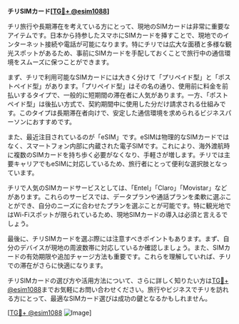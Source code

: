 **チリSIMカード[[TG💪+ @esim1088](https://t.me/s/esim1088)]**

チリ旅行や長期滞在を考えている方にとって、現地のSIMカードは非常に重要なアイテムです。日本から持参したスマホにSIMカードを挿すことで、現地でのインターネット接続や電話が可能になります。特にチリでは広大な面積と多様な観光スポットがあるため、事前にSIMカードを手配しておくことで旅行中の通信環境をスムーズに保つことができます。

まず、チリで利用可能なSIMカードには大きく分けて「プリペイド型」と「ポストペイド型」があります。「プリペイド型」はその名の通り、使用前に料金を前払いするタイプで、一般的に短期間の滞在者に人気があります。一方、「ポストペイド型」は後払い方式で、契約期間中に使用した分だけ請求される仕組みです。このタイプは長期滞在者向けで、安定した通信環境を求められるビジネスパーソンにおすすめです。

また、最近注目されているのが「eSIM」です。eSIMは物理的なSIMカードではなく、スマートフォン内部に内蔵された電子SIMです。これにより、海外渡航時に複数のSIMカードを持ち歩く必要がなくなり、手軽さが増します。チリでは主要キャリアでもeSIMに対応しているため、旅行者にとって便利な選択肢となっています。

チリで人気のSIMカードサービスとしては、「Entel」「Claro」「Movistar」などがあります。これらのサービスでは、データプランや通話プランを柔軟に選ぶことができ、自分のニーズに合わせたプランを選ぶことが可能です。特に観光地ではWi-Fiスポットが限られているため、現地SIMカードの導入は必須と言えるでしょう。

最後に、チリSIMカードを選ぶ際には注意すべきポイントもあります。まず、自分のデバイスが現地の周波数帯に対応しているか確認しましょう。また、SIMカードの有効期限や追加チャージ方法も重要です。これらを理解していれば、チリでの滞在がさらに快適になります。

チリSIMカードの選び方や活用方法について、さらに詳しく知りたい方は[TG💪+ @esim1088](https://t.me/s/esim1088)までお気軽にお問い合わせください。旅行やビジネスでチリを訪れる方にとって、最適なSIMカード選びは成功の鍵となるかもしれません。

[[TG💪+ @esim1088](https://t.me/s/esim1088) ![Image](https://i.postimg.cc/Y0z9fWf4/image.png)]